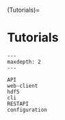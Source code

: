 (Tutorials)=
# Tutorials

```{toctree}
---
maxdepth: 2
---

API
web-client
hdf5
cli
RESTAPI
configuration
```
